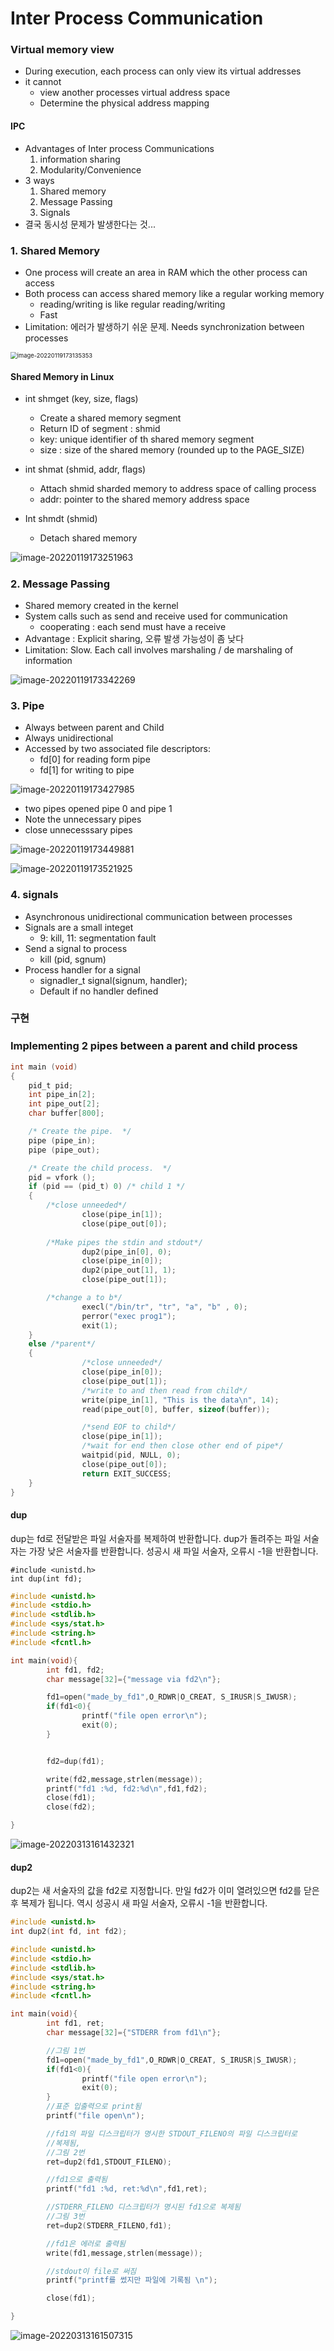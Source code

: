 # Inter Process Communication



### Virtual memory view

* During execution, each process can only view its virtual addresses
* it cannot
  * view another processes virtual address space
  * Determine the physical address mapping 

#### IPC 

* Advantages of Inter process Communications
  1. information sharing 
  2. Modularity/Convenience
* 3 ways
  1. Shared memory 
  2. Message Passing
  3. Signals
* 결국 동시성 문제가 발생한다는 것...



### 1. Shared Memory

* One process will create an area in RAM which the other process can access
* Both process can access shared memory like a regular working memory
  * reading/writing is like regular reading/writing
  * Fast
* Limitation: 에러가 발생하기 쉬운 문제. Needs synchronization between processes 



<img src="img/image-20220119173135353.png" alt="image-20220119173135353" style="zoom: 67%;" />



####  Shared Memory in Linux

* int shmget (key, size, flags)

  * Create a shared memory segment
  * Return ID of segment : shmid
  * key: unique identifier of th shared memory segment
  * size : size of the shared memory (rounded up to the PAGE_SIZE)

* int shmat (shmid, addr, flags)

  * Attach shmid sharded memory to address space of  calling process
  * addr: pointer to the shared memory address space

* Int shmdt (shmid)

  * Detach shared memory

    



![image-20220119173251963](img/image-20220119173251963.png)

##### 

### 2. Message Passing

* Shared memory created in the kernel
* System calls such as send and receive used for communication
  * cooperating : each send must have a receive
* Advantage : Explicit sharing, 오류 발생 가능성이 좀 낮다
* Limitation: Slow. Each call  involves marshaling / de marshaling of information

![image-20220119173342269](img/image-20220119173342269.png)



### 3. Pipe

*  Always between parent and Child
* Always unidirectional
* Accessed by two associated file descriptors:
  * fd[0]  for reading form pipe
  * fd[1] for writing to pipe

![image-20220119173427985](img/image-20220119173427985.png)

* two pipes opened pipe 0 and pipe 1
* Note the unnecessary pipes
* close unnecesssary pipes



![image-20220119173449881](img/image-20220119173449881.png)



![image-20220119173521925](img/image-20220119173521925.png)



### 4. signals 

* Asynchronous unidirectional communication between processes
* Signals are a small integet
  * 9: kill, 11: segmentation fault
* Send a signal to process
  * kill (pid, sgnum)
* Process handler for a signal
  * signadler_t signal(signum, handler);
  * Default if no handler defined



### 구현

### Implementing 2 pipes between a parent and child process

```c
int main (void)
{
    pid_t pid;
    int pipe_in[2];
    int pipe_out[2];
    char buffer[800];

    /* Create the pipe.  */
    pipe (pipe_in);
    pipe (pipe_out);

    /* Create the child process.  */
    pid = vfork ();
    if (pid == (pid_t) 0) /* child 1 */
    {
		/*close unneeded*/
                close(pipe_in[1]);
                close(pipe_out[0]);
		
		/*Make pipes the stdin and stdout*/
                dup2(pipe_in[0], 0);
                close(pipe_in[0]);
                dup2(pipe_out[1], 1);
                close(pipe_out[1]);

		/*change a to b*/ 
                execl("/bin/tr", "tr", "a", "b" , 0);
                perror("exec prog1");
                exit(1);
    }
    else /*parent*/
    {
                /*close unneeded*/
                close(pipe_in[0]);
                close(pipe_out[1]);
                /*write to and then read from child*/
                write(pipe_in[1], "This is the data\n", 14);
                read(pipe_out[0], buffer, sizeof(buffer));

                /*send EOF to child*/
                close(pipe_in[1]);
                /*wait for end then close other end of pipe*/
                waitpid(pid, NULL, 0);
                close(pipe_out[0]);
                return EXIT_SUCCESS;
    }
}
```

#### dup

dup는 fd로 전달받은 파일 서술자를 복제하여 반환합니다. dup가 돌려주는 파일 서술자는 가장 낮은 서술자를 반환합니다. 성공시 새 파일 서술자, 오류시 -1을 반환합니다.

```
#include <unistd.h>
int dup(int fd);
```

```c
#include <unistd.h>
#include <stdio.h>
#include <stdlib.h>
#include <sys/stat.h>
#include <string.h>
#include <fcntl.h>

int main(void){
        int fd1, fd2;
        char message[32]={"message via fd2\n"};

        fd1=open("made_by_fd1",O_RDWR|O_CREAT, S_IRUSR|S_IWUSR);
        if(fd1<0){
                printf("file open error\n");
                exit(0);
        }


        fd2=dup(fd1);

        write(fd2,message,strlen(message));
        printf("fd1 :%d, fd2:%d\n",fd1,fd2);
        close(fd1);
        close(fd2);

}
```

![image-20220313161432321](D:\Code\lk\09.Locks.IPC\img\image-20220313161432321.png)



#### dup2

dup2는 새 서술자의 값을 fd2로 지정합니다. 만일 fd2가 이미 열려있으면 fd2를 닫은 후 복제가 됩니다. 역시 성공시 새 파일 서술자, 오류시 -1을 반환합니다.

```c
#include <unistd.h>
int dup2(int fd, int fd2);
```



```c
#include <unistd.h>
#include <stdio.h>
#include <stdlib.h>
#include <sys/stat.h>
#include <string.h>
#include <fcntl.h>

int main(void){
        int fd1, ret;
        char message[32]={"STDERR from fd1\n"};

        //그림 1번
        fd1=open("made_by_fd1",O_RDWR|O_CREAT, S_IRUSR|S_IWUSR);
        if(fd1<0){
                printf("file open error\n");
                exit(0);
        }
        //표준 입출력으로 print됨
        printf("file open\n");

        //fd1의 파일 디스크립터가 명시한 STDOUT_FILENO의 파일 디스크립터로
        //복제됨,
        //그림 2번
        ret=dup2(fd1,STDOUT_FILENO);

        //fd1으로 출력됨
        printf("fd1 :%d, ret:%d\n",fd1,ret);

        //STDERR_FILENO 디스크립터가 명시된 fd1으로 복제됨
        //그림 3번
        ret=dup2(STDERR_FILENO,fd1);

        //fd1은 에러로 출력됨
        write(fd1,message,strlen(message));

        //stdout이 file로 써짐
        printf("printf를 썼지만 파일에 기록됨 \n");

        close(fd1);

}
```



![image-20220313161507315](D:\Code\lk\09.Locks.IPC\img\image-20220313161507315.png)



